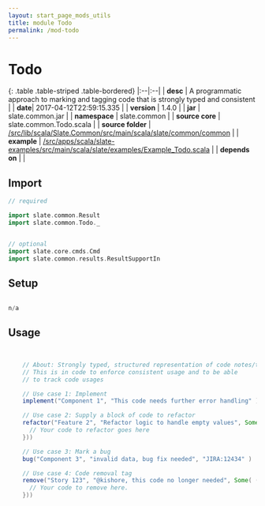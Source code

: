 ```yaml
---
layout: start_page_mods_utils
title: module Todo
permalink: /mod-todo
---
```


# Todo

{: .table .table-striped .table-bordered}
|:--|:--|
| **desc** | A programmatic approach to marking and tagging code that is strongly typed and consistent | 
| **date**| 2017-04-12T22:59:15.335 |
| **version** | 1.4.0  |
| **jar** | slate.common.jar  |
| **namespace** | slate.common  |
| **source core** | slate.common.Todo.scala  |
| **source folder** | [/src/lib/scala/Slate.Common/src/main/scala/slate/common/common](https://github.com/code-helix/slatekit/tree/master/src/lib/scala/Slate.Common/src/main/scala/slate/common/common)  |
| **example** | [/src/apps/scala/slate-examples/src/main/scala/slate/examples/Example_Todo.scala](https://github.com/code-helix/slatekit/tree/master/src/apps/scala/slate-examples/src/main/scala/slate/examples/Example_Todo.scala) |
| **depends on** |   |

## Import
```scala 
// required 

import slate.common.Result
import slate.common.Todo._


// optional 
import slate.core.cmds.Cmd
import slate.common.results.ResultSupportIn


```

## Setup
```scala

n/a

```

## Usage
```scala


    // About: Strongly typed, structured representation of code notes/tasks
    // This is in code to enforce consistent usage and to be able
    // to track code usages

    // Use case 1: Implement
    implement("Component 1", "This code needs further error handling" )

    // Use case 2: Supply a block of code to refactor
    refactor("Feature 2", "Refactor logic to handle empty values", Some( () => {
      // Your code to refactor goes here
    }))

    // Use case 3: Mark a bug
    bug("Component 3", "invalid data, bug fix needed", "JIRA:12434" )

    // Use case 4: Code removal tag
    remove("Story 123", "@kishore, this code no longer needed", Some( () => {
      // Your code to remove here.
    }))
    

```

